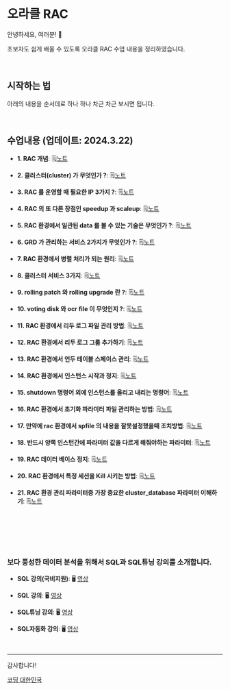 # 오라클 RAC 

안녕하세요, 여러분! 🌟

초보자도 쉽게 배울 수 있도록 오라클 RAC 수업 내용을 정리하였습니다.


&nbsp;

## 시작하는 법

아래의 내용을 순서데로 하나 하나 차근 차근 보시면 됩니다.


&nbsp;

## 수업내용 (업데이트: 2024.3.22)


- **1. RAC 개념**: 🗒️[노트](https://github.com/oracleyu01/rac_class/blob/main/%EC%98%88%EC%A0%9C1.%20RAC%20%EA%B0%9C%EB%85%90.txt)
  &nbsp;
  
- **2. 클러스터(cluster) 가 무엇인가 ?**: 🗒️[노트](https://github.com/oracleyu01/rac_class/blob/main/%EC%98%88%EC%A0%9C2.%20%ED%81%B4%EB%9F%AC%EC%8A%A4%ED%84%B0(cluster)%20%EA%B0%80%20%EB%AC%B4%EC%97%87%EC%9D%B8%EA%B0%80.txt)
  
- **3. RAC 를 운영할 때 필요한 IP 3가지 ?**: 🗒️[노트](https://github.com/oracleyu01/rac_class/blob/main/%EC%98%88%EC%A0%9C3.%20RAC%20%EB%A5%BC%20%EC%9A%B4%EC%98%81%ED%95%A0%20%EB%95%8C%20%ED%95%84%EC%9A%94%ED%95%9C%20IP%203%EA%B0%80%EC%A7%80.txt)
  
- **4. RAC 의 또 다른 장점인 speedup 과 scaleup**: 🗒️[노트](https://github.com/oracleyu01/rac_class/blob/main/%EC%98%88%EC%A0%9C4.%20RAC%20%EC%9D%98%20%EB%98%90%20%EB%8B%A4%EB%A5%B8%20%EC%9E%A5%EC%A0%90%EC%9D%B8%20speedup%20%EA%B3%BC%20scaleup.txt)
  
- **5. RAC 환경에서 일관된 data 를 볼 수 있는 기술은 무엇인가 ?**: 🗒️[노트](https://github.com/oracleyu01/rac_class/blob/main/%EC%98%88%EC%A0%9C5.%20RAC%20%ED%99%98%EA%B2%BD%EC%97%90%EC%84%9C%20%EC%9D%BC%EA%B4%80%EB%90%9C%20data%20%EB%A5%BC%20%EB%B3%BC%20%EC%88%98%20%EC%9E%88%EB%8A%94%20%EA%B8%B0%EC%88%A0%EC%9D%80%20%EB%AC%B4%EC%97%87%EC%9D%B8%EA%B0%80.txt)
  
- **6. GRD 가 관리하는 서비스 2가지가 무엇인가 ?**: 🗒️[노트](https://github.com/oracleyu01/rac_class/blob/main/%EC%98%88%EC%A0%9C6.%20%20GRD%20%EA%B0%80%20%EA%B4%80%EB%A6%AC%ED%95%98%EB%8A%94%20%EC%84%9C%EB%B9%84%EC%8A%A4%202%EA%B0%80%EC%A7%80%EA%B0%80%20%EB%AC%B4%EC%97%87%EC%9D%B8%EA%B0%80.txt)
  
- **7. RAC 환경에서 병렬 처리가 되는 원리**: 🗒️[노트](https://github.com/oracleyu01/rac_class/blob/main/%EC%98%88%EC%A0%9C7.%20%20RAC%20%ED%99%98%EA%B2%BD%EC%97%90%EC%84%9C%20%EB%B3%91%EB%A0%AC%20%EC%B2%98%EB%A6%AC%EA%B0%80%20%EB%90%98%EB%8A%94%20%EC%9B%90%EB%A6%AC.txt)
  
- **8. 클러스터 서비스 3가지**: 🗒️[노트](https://github.com/oracleyu01/rac_class/blob/main/%EC%98%88%EC%A0%9C8.%20%20%ED%81%B4%EB%9F%AC%EC%8A%A4%ED%84%B0%20%EC%84%9C%EB%B9%84%EC%8A%A4%203%EA%B0%80%EC%A7%80.txt)
  
- **9. rolling patch 와 rolling  upgrade 란 ?**: 🗒️[노트](https://github.com/oracleyu01/rac_class/blob/main/%EC%98%88%EC%A0%9C9.%20rolling%20patch%20%EC%99%80%20rolling%20%20upgrade%20%EB%9E%80.txt)
  
- **10. voting  disk 와 ocr file 이 무엇인지 ?**: 🗒️[노트](https://github.com/oracleyu01/rac_class/blob/main/%EC%98%88%EC%A0%9C10.%20%20voting%20%20disk%20%EC%99%80%20ocr%20file%20%EC%9D%B4%20%EB%AC%B4%EC%97%87%EC%9D%B8%EC%A7%80.txt)
  
- **11.  RAC 환경에서 리두 로그 파일 관리 방법**: 🗒️[노트](https://github.com/oracleyu01/rac_class/blob/main/%EC%98%88%EC%A0%9C11.%20%20RAC%20%ED%99%98%EA%B2%BD%EC%97%90%EC%84%9C%20%EB%A6%AC%EB%91%90%20%EB%A1%9C%EA%B7%B8%20%ED%8C%8C%EC%9D%BC%20%EA%B4%80%EB%A6%AC%20%EB%B0%A9%EB%B2%95.txt)
  
- **12. RAC 환경에서 리두 로그 그룹 추가하기**: 🗒️[노트](https://github.com/oracleyu01/rac_class/blob/main/%EC%98%88%EC%A0%9C12.%20RAC%20%ED%99%98%EA%B2%BD%EC%97%90%EC%84%9C%20%EB%A6%AC%EB%91%90%20%EB%A1%9C%EA%B7%B8%20%EA%B7%B8%EB%A3%B9%20%EC%B6%94%EA%B0%80%ED%95%98%EA%B8%B0.txt)
  
- **13. RAC 환경에서 언두 테이블 스페이스 관리**: 🗒️[노트](https://github.com/oracleyu01/rac_class/blob/main/%EC%98%88%EC%A0%9C13.%20%20RAC%20%ED%99%98%EA%B2%BD%EC%97%90%EC%84%9C%20%EC%96%B8%EB%91%90%20%ED%85%8C%EC%9D%B4%EB%B8%94%20%EC%8A%A4%ED%8E%98%EC%9D%B4%EC%8A%A4%20%EA%B4%80%EB%A6%AC.txt)
  
- **14. RAC 환경에서 인스턴스 시작과 정지**: 🗒️[노트](https://github.com/oracleyu01/rac_class/blob/main/%EC%98%88%EC%A0%9C14.%20%20RAC%20%ED%99%98%EA%B2%BD%EC%97%90%EC%84%9C%20%EC%9D%B8%EC%8A%A4%ED%84%B4%EC%8A%A4%20%EC%8B%9C%EC%9E%91%EA%B3%BC%20%EC%A0%95%EC%A7%80.txt)
  
- **15. shutdown 명령어 외에 인스턴스를 올리고 내리는 명령어**: 🗒️[노트](https://github.com/oracleyu01/rac_class/blob/main/%EC%98%88%EC%A0%9C15.%20%20shutdown%20%EB%AA%85%EB%A0%B9%EC%96%B4%20%EC%99%B8%EC%97%90%20%EC%9D%B8%EC%8A%A4%ED%84%B4%EC%8A%A4%EB%A5%BC%20%EC%98%AC%EB%A6%AC%EA%B3%A0%20%EB%82%B4%EB%A6%AC%EB%8A%94%20%EB%AA%85%EB%A0%B9%EC%96%B4.txt)
  
- **16. RAC 환경에서 초기화 파라미터 파일 관리하는 방법**: 🗒️[노트](https://github.com/oracleyu01/rac_class/blob/main/%EC%98%88%EC%A0%9C16.%20%20RAC%20%ED%99%98%EA%B2%BD%EC%97%90%EC%84%9C%20%EC%B4%88%EA%B8%B0%ED%99%94%20%ED%8C%8C%EB%9D%BC%EB%AF%B8%ED%84%B0%20%ED%8C%8C%EC%9D%BC%20%EA%B4%80%EB%A6%AC%ED%95%98%EB%8A%94%20%EB%B0%A9%EB%B2%95.txt)
  
- **17. 만약에 rac 환경에서 spfile 의 내용을 잘못설정했을때 조치방법**: 🗒️[노트](https://github.com/oracleyu01/rac_class/blob/main/%EC%98%88%EC%A0%9C17.%20%EB%A7%8C%EC%95%BD%EC%97%90%20rac%20%ED%99%98%EA%B2%BD%EC%97%90%EC%84%9C%20spfile%20%EC%9D%98%20%EB%82%B4%EC%9A%A9%EC%9D%84%20%EC%9E%98%EB%AA%BB%EC%84%A4%EC%A0%95%ED%96%88%EC%9D%84%EB%95%8C%20%EC%A1%B0%EC%B9%98%EB%B0%A9%EB%B2%95.txt)
  
- **18. 반드시 양쪽 인스턴간에 파라미터 값을 다르게 해줘야하는 파라미터**: 🗒️[노트](https://github.com/oracleyu01/rac_class/blob/main/%EC%98%88%EC%A0%9C18.%20%20%EB%B0%98%EB%93%9C%EC%8B%9C%20%EC%96%91%EC%AA%BD%20%EC%9D%B8%EC%8A%A4%ED%84%B4%EA%B0%84%EC%97%90%20%ED%8C%8C%EB%9D%BC%EB%AF%B8%ED%84%B0%20%EA%B0%92%EC%9D%84%20%EB%8B%A4%EB%A5%B4%EA%B2%8C%20%ED%95%B4%EC%A4%98%EC%95%BC%ED%95%98%EB%8A%94%20%ED%8C%8C%EB%9D%BC%EB%AF%B8%ED%84%B0.txt)
  
- **19. RAC 데이터 베이스 정지**: 🗒️[노트](https://github.com/oracleyu01/rac_class/blob/main/%EC%98%88%EC%A0%9C19.%20%20RAC%20%EB%8D%B0%EC%9D%B4%ED%84%B0%20%EB%B2%A0%EC%9D%B4%EC%8A%A4%20%EC%A0%95%EC%A7%80.txt)
  
- **20. RAC 환경에서 특정 세션을 Kill 시키는 방법**: 🗒️[노트](https://github.com/oracleyu01/rac_class/blob/main/%EC%98%88%EC%A0%9C20.%20%20RAC%20%ED%99%98%EA%B2%BD%EC%97%90%EC%84%9C%20%ED%8A%B9%EC%A0%95%20%EC%84%B8%EC%85%98%EC%9D%84%20Kill%20%EC%8B%9C%ED%82%A4%EB%8A%94%20%EB%B0%A9%EB%B2%95.txt)
  
- **21. RAC 환경 관리 파라미터중 가장 중요한 cluster_database 파라미터 이해하기**: 🗒️[노트](https://github.com/oracleyu01/rac_class/blob/main/%EC%98%88%EC%A0%9C21.%20%20RAC%20%ED%99%98%EA%B2%BD%20%EA%B4%80%EB%A6%AC%20%ED%8C%8C%EB%9D%BC%EB%AF%B8%ED%84%B0%EC%A4%91%20%EA%B0%80%EC%9E%A5%20%EC%A4%91%EC%9A%94%ED%95%9C%20cluster_database%20%ED%8C%8C%EB%9D%BC%EB%AF%B8%ED%84%B0%20%EC%9D%B4%ED%95%B4%ED%95%98%EA%B8%B0.txt)

  &nbsp;
  
  &nbsp;
  
  &nbsp;
 
### 보다 풍성한 데이터 분석을 위해서 SQL과 SQL튜닝 강의를 소개합니다.


- **SQL 강의(국비지원)**:  🖥️ [영상](https://www.e-itwill.com/course/course_view.jsp?id=121&ch=course&cid=&s_style=gallery&scid=&s_field=&s_keyword=)  

- **SQL 강의**:  🖥️ [영상](https://easyupclass.e-itwill.com/course/course_view.jsp?id=22&cid=123&ch=course)  

- **SQL튜닝 강의**:  🖥️ [영상](https://easyupclass.e-itwill.com/course/course_view.jsp?id=69&cid=155)

- **SQL자동화 강의**:  🖥️ [영상](https://easyupclass.e-itwill.com/course/course_view.jsp?id=447&cid=28)  

&nbsp;


---

감사합니다!

[코딩 대한민국](https://codingkorea.example.com)
